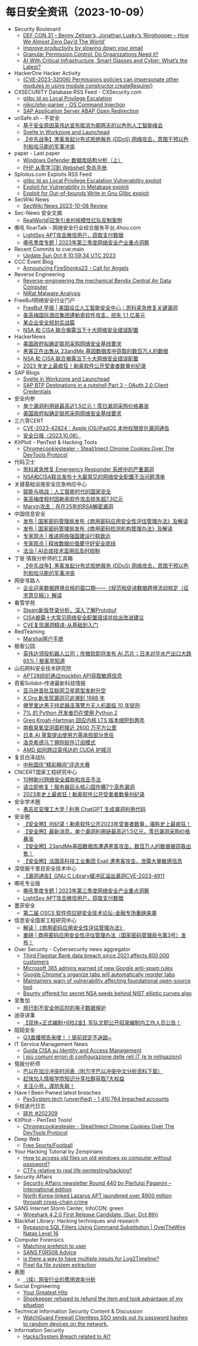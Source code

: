 # 每日安全资讯（2023-10-09）

- Security Boulevard
  - [DEF CON 31 –  Benny Zeltser’s, Jonathan Lusky’s ‘Ringhopper – How We Almost Zero Day’d The World’](https://securityboulevard.com/2023/10/def-con-31-benny-zeltsers-jonathan-luskys-ringhopper-how-we-almost-zero-dayd-the-world/)
  - [Improve productivity by slowing down your email](https://securityboulevard.com/2023/10/improve-productivity-by-slowing-down-your-email/)
  - [Granular Permission Control: Do Organizations Need it?](https://securityboulevard.com/2023/10/granular-permission-control-do-organizations-need-it/)
  - [AI With Critical Infrastructure, Smart Glasses and Cyber: What’s the Latest?](https://securityboulevard.com/2023/10/ai-with-critical-infrastructure-smart-glasses-and-cyber-whats-the-latest/)
- HackerOne Hacker Activity
  - [(CVE-2023-32006) Permissions policies can impersonate other modules in using module.constructor.createRequire()](https://hackerone.com/reports/2104566)
- CXSECURITY Database RSS Feed - CXSecurity.com
  - [glibc ld.so Local Privilege Escalation](https://cxsecurity.com/issue/WLB-2023100018)
  - [nikic/php-parser - OS Command Injection](https://cxsecurity.com/issue/WLB-2023100017)
  - [SAP Application Server ABAP Open Redirection](https://cxsecurity.com/issue/WLB-2023100016)
- unSafe.sh - 不安全
  - [基于安全原因英伟达宣布取消为期两天的以色列人工智能峰会](https://buaq.net/go-187723.html)
  - [Svelte in Workzone and Launchpad](https://buaq.net/go-187734.html)
  - [【中东战争】黑客发起分布式拒绝服务 (DDoS) 网络攻击，意图干预以色列和哈马斯的军事冲突​](https://buaq.net/go-187728.html)
- paper - Last paper
  - [Windows Defender 数据库结构分析（上）](https://paper.seebug.org/3045/)
  - [PHP 从零学习到 Webshell 免杀手册](https://paper.seebug.org/3044/)
- Sploitus.com Exploits RSS Feed
  - [glibc ld.so Local Privilege Escalation Vulnerability exploit](https://sploitus.com/exploit?id=1337DAY-ID-39095&utm_source=rss&utm_medium=rss)
  - [Exploit for Vulnerability in Metabase exploit](https://sploitus.com/exploit?id=745D9DB9-6119-5304-92E2-254190159067&utm_source=rss&utm_medium=rss)
  - [Exploit for Out-of-bounds Write in Gnu Glibc exploit](https://sploitus.com/exploit?id=314B478D-9812-580A-8F87-0AC52D7AD7B4&utm_source=rss&utm_medium=rss)
- SecWiki News
  - [SecWiki News 2023-10-08 Review](http://www.sec-wiki.com/?2023-10-08)
- Sec-News 安全文摘
  - [RealWorld|应急引发的规模性红队反制案例](https://govuln.com/news/url/QbnY)
- 嘶吼 RoarTalk – 网络安全行业综合服务平台,4hou.com
  - [LightSpy APT攻击微信用户，窃取支付数据](https://www.4hou.com/posts/vxvm)
  - [嘶吼季度专题 | 2023年第三季度网络安全产业重点洞察](https://www.4hou.com/posts/rqo6)
- Recent Commits to cve:main
  - [Update Sun Oct  8 10:59:34 UTC 2023](https://github.com/trickest/cve/commit/e464694a6f33ef45a94b5402136bbc7da4e2f23f)
- CCC Event Blog
  - [Announcing FireShonks23 - Call for Angels](https://events.ccc.de/2023/10/08/fireshonks23-announcement/)
- Reverse Engineering
  - [Reverse-engineering the mechanical Bendix Central Air Data Computer](https://www.reddit.com/r/ReverseEngineering/comments/172ne3h/reverseengineering_the_mechanical_bendix_central/)
  - [NjRat Malware Analysis](https://www.reddit.com/r/ReverseEngineering/comments/172w7f8/njrat_malware_analysis/)
- FreeBuf网络安全行业门户
  - [FreeBuf 早报 | 美国设立人工智能安全中心；思科紧急修复关键漏洞](https://www.freebuf.com/news/379888.html)
  - [美高梅国际酒店集团遭勒索软件攻击，损失 1.1 亿美元](https://www.freebuf.com/news/379867.html)
  - [某企业安全规划实战篇](https://www.freebuf.com/consult/379866.html)
  - [NSA 和 CISA 联合揭露当下十大网络安全错误配置](https://www.freebuf.com/news/379857.html)
- HackerNews
  - [美国政府拟确定联邦采购网络安全基线要求](https://hackernews.cc/archives/45981)
  - [黑客正在出售从 23andMe 基因数据库中窃取的数百万人的数据](https://hackernews.cc/archives/45977)
  - [NSA 和 CISA 联合揭露当下十大网络安全错误配置](https://hackernews.cc/archives/45967)
  - [2023 年史上最疯狂！勒索软件公开受害者数量创纪录](https://hackernews.cc/archives/45960)
- SAP Blogs
  - [Svelte in Workzone and Launchpad](https://blogs.sap.com/2023/10/08/svelte-in-workzone-and-launchpad/)
  - [SAP BTP Destinations in a nutshell Part 3 – OAuth 2.0 Client Credentials](https://blogs.sap.com/2023/10/08/sap-btp-destinations-in-a-nutshell-part-3-oauth-2.0-client-credentials/)
- 安全内参
  - [单个漏洞利用链最高近1.5亿元！零日漏洞采购价格暴涨](https://mp.weixin.qq.com/s?__biz=MzI4NDY2MDMwMw==&mid=2247509990&idx=1&sn=c36ce28db13449761164c60dc93061d8&chksm=ebfae0c6dc8d69d0bc5e592a0d1abf6cd188b4bee7154330731f55addc18afff73c019626167&scene=58&subscene=0#rd)
  - [美国政府拟确定联邦采购网络安全基线要求](https://mp.weixin.qq.com/s?__biz=MzI4NDY2MDMwMw==&mid=2247509990&idx=2&sn=a9249b299d41ade5789ebdf5cc2cf85a&chksm=ebfae0c6dc8d69d00858a38e9b6dbd11b0f124e077fa41a22380e30619c918cee99b88647d84&scene=58&subscene=0#rd)
- 三六零CERT
  - [CVE-2023-42824：Apple iOS/iPadOS 本地权限提升漏洞通告](https://mp.weixin.qq.com/s?__biz=MzU5MjEzOTM3NA==&mid=2247496825&idx=1&sn=cf059a6bd5005d7167065b29148f619c&chksm=fe26f178c951786e509fd460dec0adc8997d1c41647f9a9d5bf60cabf911f34530c187cfb2de&scene=58&subscene=0#rd)
  - [安全日报（2023.10.08）](https://mp.weixin.qq.com/s?__biz=MzU5MjEzOTM3NA==&mid=2247496825&idx=2&sn=b05e008f597c86bccc5f21da6765c900&chksm=fe26f178c951786e2697c10472e837f81cbce0320f48b4bdf82e4a960f8841b8f39ad52936a8&scene=58&subscene=0#rd)
- KitPloit - PenTest & Hacking Tools
  - [Chromecookiestealer - Steal/Inject Chrome Cookies Over The DevTools Protocol](http://www.kitploit.com/2023/10/chromecookiestealer-stealinject-chrome.html)
- 代码卫士
  - [思科紧急修复 Emergency Responder 系统中的严重漏洞](https://mp.weixin.qq.com/s?__biz=MzI2NTg4OTc5Nw==&mid=2247517792&idx=1&sn=2597cf0fcd5b0d3561468663bbc2c62b&chksm=ea94b70adde33e1c4078d399916095b0e03ac6c5af4add39de2897fa077d31d2f2792e844d2e&scene=58&subscene=0#rd)
  - [NSA和CISA联合发布十大最常见的网络安全配置不当问题清单](https://mp.weixin.qq.com/s?__biz=MzI2NTg4OTc5Nw==&mid=2247517792&idx=2&sn=26f5404af467b67c8aed30c37fbd4f2f&chksm=ea94b70adde33e1ce4f013e6b0674f3dd92751f5751befc98dba7a610fffd3373988026c0011&scene=58&subscene=0#rd)
- 关键基础设施安全应急响应中心
  - [赋能与挑战：人工智能时代的国家安全](https://mp.weixin.qq.com/s?__biz=MzkyMzAwMDEyNg==&mid=2247540015&idx=1&sn=6615154411d0f7be195af871c91d1a7e&chksm=c1e9d17ef69e5868bbf1191306ad9bbe1071ed1dd3dbb65bae92ce8159a349a5440c26258c94&scene=58&subscene=0#rd)
  - [美高梅度假村因勒索软件攻击损失超7.3亿元](https://mp.weixin.qq.com/s?__biz=MzkyMzAwMDEyNg==&mid=2247540015&idx=2&sn=c033cbb7587c8cb8486459415ba96e73&chksm=c1e9d17ef69e5868c353e01ccc2f4f99ca6280f672df23107e4d0b72edf08afe9fe230b07930&scene=58&subscene=0#rd)
  - [Marvin攻击：存在25年的RSA解密漏洞](https://mp.weixin.qq.com/s?__biz=MzkyMzAwMDEyNg==&mid=2247540015&idx=3&sn=f73cca6dfe3e7dcc208a37c9554ae4c9&chksm=c1e9d17ef69e58680fdf7f52f2a2e795e15f09082d7e191f8708974b692d314a590c746ce210&scene=58&subscene=0#rd)
- 中国信息安全
  - [发布 | 国家密码管理局发布《商用密码应用安全性评估管理办法》及解读](https://mp.weixin.qq.com/s?__biz=MzA5MzE5MDAzOA==&mid=2664194270&idx=1&sn=c37b05781ebb2d6df73f10923f02f270&chksm=8b596227bc2eeb31bfc7cae57ff6f1547cbf2be305eb00438569f10582f4782930a89e0499e2&scene=58&subscene=0#rd)
  - [发布 | 国家密码管理局发布《商用密码检测机构管理办法》及解读](https://mp.weixin.qq.com/s?__biz=MzA5MzE5MDAzOA==&mid=2664194270&idx=2&sn=ccc88ca8adf7a83188fa29863ab427b0&chksm=8b596227bc2eeb31bfc7a8ae09c6f775a91bfadd62b7f595aa29219e2db50e34809872b59f67&scene=58&subscene=0#rd)
  - [专家观点 | 推进网络强国建设行稳致远](https://mp.weixin.qq.com/s?__biz=MzA5MzE5MDAzOA==&mid=2664194270&idx=3&sn=2c4aa5224f813b5d4baf82ffec982b50&chksm=8b596227bc2eeb31b76ea0669c9292c2857b9f28f6d8deb918973b6fe40b6363580638057e38&scene=58&subscene=0#rd)
  - [专家观点 | 释放数据价值要守好安全底线](https://mp.weixin.qq.com/s?__biz=MzA5MzE5MDAzOA==&mid=2664194270&idx=4&sn=41b7cd6459d916a9fa121e57f8a21913&chksm=8b596227bc2eeb319a558f8da02840a67b3aaab11a4de9a01bf9bf821317d255694fd9f80a6f&scene=58&subscene=0#rd)
  - [法治 | AI合成技术滥用应及时规制](https://mp.weixin.qq.com/s?__biz=MzA5MzE5MDAzOA==&mid=2664194270&idx=5&sn=6b0bc0189afb6897a5934b8caf5c5167&chksm=8b596227bc2eeb31abc3d0d50098ef903df8ff2a0ac2f317ceae02cffe1cefc38dd196b86719&scene=58&subscene=0#rd)
- 丁爸 情报分析师的工具箱
  - [【中东战争】黑客发起分布式拒绝服务 (DDoS) 网络攻击，意图干预以色列和哈马斯的军事冲突​](https://mp.weixin.qq.com/s?__biz=MzI2MTE0NTE3Mw==&mid=2651139362&idx=1&sn=64de404416a9f92efffebaa835a126bb&chksm=f1af5a18c6d8d30e543adbd68eb19533ee14aeba482cc291e71eb6dfe7857622e6d31e06cb90&scene=58&subscene=0#rd)
- 网安寻路人
  - [企业迎来数据跨境合规的窗口期——《规范和促进数据跨境流动规定（征求意见稿）》解读](https://mp.weixin.qq.com/s?__biz=MzIxODM0NDU4MQ==&mid=2247500463&idx=1&sn=29b04303756b847db22c0a0ba5e3a58d&chksm=97e97f45a09ef653343c0e29a5ea3ccd597f19e73920c78ea0b7f0be70cde6b4041653e0dcdc&scene=58&subscene=0#rd)
- 看雪学苑
  - [Steam新版登录分析，深入了解Protobuf](https://mp.weixin.qq.com/s?__biz=MjM5NTc2MDYxMw==&mid=2458521120&idx=2&sn=b84f45dd6d51667a395fed15a00d77e4&chksm=b18d3eaa86fab7bcb13f5ab08da3ed6a35c9e30ef328eddd193cf81114821bbcdf2443b0dfbe&scene=58&subscene=0#rd)
  - [CISA披露十大常见网络安全配置错误并给出改进建议](https://mp.weixin.qq.com/s?__biz=MjM5NTc2MDYxMw==&mid=2458521120&idx=3&sn=818c1e5b179a34946e40d5b4e196350a&chksm=b18d3eaa86fab7bc635ddeeb89c2a981f3edbc36c3ed0e3fbcebd3cfa2b3d4796f118eaeda24&scene=58&subscene=0#rd)
  - [CVE复现漏洞精讲-从基础到入门](https://mp.weixin.qq.com/s?__biz=MjM5NTc2MDYxMw==&mid=2458521120&idx=4&sn=6e7966a0cab83e1d0f13bf0f191179c9&chksm=b18d3eaa86fab7bc0f6e1875adcbafc8fc08e92e52b12e7a004302278f8f3373a409f9326318&scene=58&subscene=0#rd)
- RedTeaming
  - [Marshal用户手册](https://mp.weixin.qq.com/s?__biz=MzUyMDgzMDMyMg==&mid=2247484431&idx=1&sn=38bfd60772a5035fe52de6048927f1fc&chksm=f9e52812ce92a104bb659d0654ede24e3014d59d5b6764b8e5c1c0d5664b472f241b8e008fb9&scene=58&subscene=0#rd)
- 极客公园
  - [英伟达领投机器人公司；传微软即将发布 AI 芯片；日本对华水产出口大跌 65% | 极客早知道](https://mp.weixin.qq.com/s?__biz=MTMwNDMwODQ0MQ==&mid=2653015301&idx=1&sn=a335d27d0adffff71a349357740d55ef&chksm=7e54b0b3492339a58de7fdacd6a769df3b236b8207ccd7ed57faa62c7a8c930f838ec3409425&scene=58&subscene=0#rd)
- 山石网科安全技术研究院
  - [APT28组织通过mockbin API获取敏感信息](https://mp.weixin.qq.com/s?__biz=MzUzMDUxNTE1Mw==&mid=2247502517&idx=1&sn=b0e2b0b1b48d455b01aaa5f52a32bb79&chksm=fa521f0bcd25961dab22e5b372b9a02bc43a27813bdd23796f377975d8ad50360274259b420c&scene=58&subscene=0#rd)
- 奇客Solidot–传递最新科技情报
  - [亚马逊首批互联网卫星原型发射升空](https://www.solidot.org/story?sid=76275)
  - [X.Org 新发现漏洞可追溯到 1988 年](https://www.solidot.org/story?sid=76274)
  - [佛罗里达男子持武器击落警方无人机面临 10 年徒刑](https://www.solidot.org/story?sid=76273)
  - [7% 的 Python 开发者仍在使用 Python 2](https://www.solidot.org/story?sid=76272)
  - [Greg Kroah-Hartman 回应内核 LTS 版本缩短到两年](https://www.solidot.org/story?sid=76271)
  - [南极臭氧空洞面积接近 2600 万平方公里](https://www.solidot.org/story?sid=76270)
  - [日本 AI 草案提出使用方需承担部分责任](https://www.solidot.org/story?sid=76269)
  - [洛克希德马丁拥抱软件订阅模式](https://www.solidot.org/story?sid=76268)
  - [AMD 如何跨过英伟达的 CUDA 护城河](https://www.solidot.org/story?sid=76267)
- 复旦白泽战队
  - [中秋国庆“精彩瞬间”评选大赛](https://mp.weixin.qq.com/s?__biz=MzU4NzUxOTI0OQ==&mid=2247487080&idx=1&sn=2aae789bcfb5a40c416d0a4cefef9402&chksm=fdeb8a16ca9c03007c40926486732b52adc9c28dc92808e923dda80cccc7657629d4052047c7&scene=58&subscene=0#rd)
- CNCERT国家工程研究中心
  - [10种新兴网络安全威胁和攻击手法](https://mp.weixin.qq.com/s?__biz=MzUzNDYxOTA1NA==&mid=2247540272&idx=1&sn=c65bbf86095f952005495a20583a0855&chksm=fa93e8f1cde461e73c7f78fb28abc13b5591c3e21c400c1d8f4aaa52e6919251ef90cd5eb4f2&scene=58&subscene=0#rd)
  - [请立即修复！服务器巨头核心固件曝7个高危漏洞](https://mp.weixin.qq.com/s?__biz=MzUzNDYxOTA1NA==&mid=2247540272&idx=2&sn=673027138e5ff0063ea2e01881cd7a13&chksm=fa93e8f1cde461e7fc9510dfe1b93606391035adf4dbda497833a9969d1bb90b440a183baa5f&scene=58&subscene=0#rd)
  - [2023年史上最疯狂！勒索软件公开受害者数量创纪录](https://mp.weixin.qq.com/s?__biz=MzUzNDYxOTA1NA==&mid=2247540272&idx=3&sn=42e773871063894fe4a010aa5608b121&chksm=fa93e8f1cde461e7910f7e11bb26709eec88b1661c11da8b9456a19665b99cd1ab89a4cadd69&scene=58&subscene=0#rd)
- 安全学术圈
  - [弗吉尼亚理工大学 | 利用 ChatGPT 生成漏洞利用代码](https://mp.weixin.qq.com/s?__biz=MzU5MTM5MTQ2MA==&mid=2247489766&idx=1&sn=3eaba020253f23f344e6927a2231500b&chksm=fe2ee76dc9596e7b1f97a6797c65305e199057acc4056d6bed3d2e4fb53c5cd2e4d7bfa7f2d9&scene=58&subscene=0#rd)
- 安全圈
  - [【安全圈】创纪录！勒索软件公开2023年受害者数量，堪称史上最疯狂！](https://mp.weixin.qq.com/s?__biz=MzIzMzE4NDU1OQ==&mid=2652046152&idx=1&sn=62adb33d3a9f7daf5e469c8bcbb93c16&chksm=f36e2f08c419a61e7bfd9e9af2a01b2dd33628f939cba41f863c8914b478398e2af7cce5a04d&scene=58&subscene=0#rd)
  - [【安全圈】最新消息，单个漏洞利用链最高近1.5亿元，零日漏洞采购价格暴涨](https://mp.weixin.qq.com/s?__biz=MzIzMzE4NDU1OQ==&mid=2652046152&idx=2&sn=da1221a663adca6e0bc8ac1afa9fd24a&chksm=f36e2f08c419a61e458906a60389012218dbd84eb8bb3c6f68b55597b552cd64c8de1482ef85&scene=58&subscene=0#rd)
  - [【安全圈】23andMe基因数据库遭遇黑客攻击，数百万人的数据被窃取出售！](https://mp.weixin.qq.com/s?__biz=MzIzMzE4NDU1OQ==&mid=2652046152&idx=3&sn=24fb8af2936de2092418226957f0a4ec&chksm=f36e2f08c419a61efc977f74da8bda68a0276cb3a6e8875602b7bdf09e9929a1be1f88680294&scene=58&subscene=0#rd)
  - [【安全圈】法国高科技工业集团 Exail 遭黑客攻击，泄露大量敏感信息](https://mp.weixin.qq.com/s?__biz=MzIzMzE4NDU1OQ==&mid=2652046152&idx=4&sn=13b91dea34bb1f5d58d4d2b77ba4ab3c&chksm=f36e2f08c419a61ecf82ca1f8b48aa6917e5a2316c1c6a35c7e27973af7917accb01e2e565a1&scene=58&subscene=0#rd)
- 深信服千里目安全技术中心
  - [【漏洞通告】GNU C Library缓冲区溢出漏洞CVE-2023-4911](https://mp.weixin.qq.com/s?__biz=Mzg2NjgzNjA5NQ==&mid=2247520893&idx=1&sn=08905defcb3946110d0234a17349d464&chksm=ce46196df931907bb497ea294df1d455472c57f0dacfe24cd9dc964561b52a4a8604f18b8d0f&scene=58&subscene=0#rd)
- 嘶吼专业版
  - [嘶吼季度专题 | 2023年第三季度网络安全产业重点洞察](https://mp.weixin.qq.com/s?__biz=MzI0MDY1MDU4MQ==&mid=2247569276&idx=1&sn=e9230e99e80ba5b8586f35e4f9c410d4&chksm=e9141f46de6396506815ad1bc3306269431932051b75bd4197b96a9dfae7ef8a358e002f3c46&scene=58&subscene=0#rd)
  - [LightSpy APT攻击微信用户，窃取支付数据](https://mp.weixin.qq.com/s?__biz=MzI0MDY1MDU4MQ==&mid=2247569276&idx=2&sn=91ce2b1e6dc89c2839f54e5ddf0fcc17&chksm=e9141f46de639650a658832061e50d1ff679d7958dbf5c99e6a113f090db7393e0db860e2599&scene=58&subscene=0#rd)
- 墨菲安全
  - [第二届 OSCS 软件供应链安全技术论坛-金融专场重磅来袭](https://mp.weixin.qq.com/s?__biz=MzkwOTM0MjI5NQ==&mid=2247487703&idx=1&sn=9352803d7c15ffd8b1c5c4ef448222b5&chksm=c13d73eff64afaf9321bb2a734fff419baf572d04d328b66114df377c0c4e38c97f38549059a&scene=58&subscene=0#rd)
- 信息安全国家工程研究中心
  - [解读 |《商用密码应用安全性评估管理办法》](https://mp.weixin.qq.com/s?__biz=MzU5OTQ0NzY3Ng==&mid=2247495074&idx=1&sn=b472041d90c923056cb59b598aa8a199&chksm=feb66cb1c9c1e5a765b7362c4b36ce25ce39a6545d460d0797dab58860c164245702cc6ec7a4&scene=58&subscene=0#rd)
  - [重磅 | 商用密码应用安全性评估管理办法（国家密码管理局令第3号）发布！](https://mp.weixin.qq.com/s?__biz=MzU5OTQ0NzY3Ng==&mid=2247495074&idx=2&sn=ffbc2ce46e062b2c79cef889ef08c453&chksm=feb66cb1c9c1e5a7cbb5e3ce958471031b98f0224d20f93f79e2b0c152e7936aa728033fc1e7&scene=58&subscene=0#rd)
- Over Security - Cybersecurity news aggregator
  - [Third Flagstar Bank data breach since 2021 affects 800,000 customers](https://www.bleepingcomputer.com/news/security/third-flagstar-bank-data-breach-since-2021-affects-800-000-customers/)
  - [Microsoft 365 admins warned of new Google anti-spam rules](https://www.bleepingcomputer.com/news/security/microsoft-365-admins-warned-of-new-google-anti-spam-rules/)
  - [Google Chrome's organize tabs will automatically reorder tabs](https://www.bleepingcomputer.com/news/google/google-chromes-organize-tabs-will-automatically-reorder-tabs/)
  - [Maintainers warn of vulnerability affecting foundational open-source tool](https://therecord.media/curl-vulnerabilities-to-be-announced-open-source)
  - [Bounty offered for secret NSA seeds behind NIST elliptic curves algo](https://www.bleepingcomputer.com/news/security/bounty-offered-for-secret-nsa-seeds-behind-nist-elliptic-curves-algo/)
- 吴鲁加
  - [旅行到不安全地区时的电子数据保护](https://mp.weixin.qq.com/s?__biz=Mzg5NDY4ODM1MA==&mid=2247484521&idx=1&sn=33f920888d0c190ecd943895319d508d&chksm=c01a8958f76d004ecc2ab7da529f49603d244ff8f7cf1642898bce5ba2d88b653499ceb618a5&scene=58&subscene=0#rd)
- 迪哥讲事
  - [【双休+正式编制+6险2金】军队文职公开招录编制内工作人员公告！](https://mp.weixin.qq.com/s?__biz=MzIzMTIzNTM0MA==&mid=2247492151&idx=1&sn=a00d65b799e5890af9d632c059012ab8&chksm=e8a5e854dfd26142e3c38d60f002e3246cc50fb8317342da5fba7d004c28b02aa5607cba9d80&scene=58&subscene=0#rd)
- 陌陌安全
  - [Q3直播预告来喽！！提前锁定不迷路~](https://mp.weixin.qq.com/s?__biz=MzI2OTYzOTQzNw==&mid=2247488019&idx=1&sn=2bbcce5fac9dba6d1652399854f34a28&chksm=eadc1871ddab91670581d46f13c5cd7a9e8f8c5a104ddb93994be1e50740a64148ad8833ebf1&scene=58&subscene=0#rd)
- IT Service Management News
  - [Guida CISA su Identity and Access Management](http://blog.cesaregallotti.it/2023/10/guida-cisa-su-identity-and-access.html)
  - [I più comuni errori di configurazione delle reti IT (e le mitigazioni)](http://blog.cesaregallotti.it/2023/10/i-piu-comuni-errori-di-configurazione.html)
- 情报分析师
  - [巴以在加沙冲突时间表（附万字巴以冲突中文分析资料下载）](https://mp.weixin.qq.com/s?__biz=MzA3Mjc1MTkwOA==&mid=2650540167&idx=1&sn=1d760bb66af7d495e152e1f874e6a59b&chksm=871126ccb066afda8078ce1b959a7231b2a0cb78793a218b72dc0a0dddc3e4d4e516ffd91a80&scene=58&subscene=0#rd)
  - [赶快加入情报学院知识分享社群获取7大权益](https://mp.weixin.qq.com/s?__biz=MzA3Mjc1MTkwOA==&mid=2650540167&idx=2&sn=65ff6163fa72d8ef5166d31b8df884ff&chksm=871126ccb066afda8569cc0c29326a479075e7760720730e0614b8893c34939f45f9e5afeaba&scene=58&subscene=0#rd)
  - [关注小号，谨防失联！](https://mp.weixin.qq.com/s?__biz=MzA3Mjc1MTkwOA==&mid=2650540167&idx=3&sn=7897568383617973792e4e85c9930147&chksm=871126ccb066afda27c363fbc6c9056a2d08b0e969e69a05025b97316551b006073b4696f6a2&scene=58&subscene=0#rd)
- Have I Been Pwned latest breaches
  - [PaySystem.tech (unverified) - 1,410,764 breached accounts](https://haveibeenpwned.com/PwnedWebsites#PaySystemTech)
- 乐枕迭代日志
  - [碎片 #202309](https://mp.weixin.qq.com/s?__biz=MzA3NTMyNDg3OQ==&mid=2652519624&idx=1&sn=73da449e2bf5bcc4a286d587873d5187&chksm=849cd068b3eb597e04808fe8b7588b7de227279e752ad979c5dd4841c22291473abe3cf2324a&scene=58&subscene=0#rd)
- KitPloit - PenTest Tools!
  - [Chromecookiestealer - Steal/Inject Chrome Cookies Over The DevTools Protocol](http://www.kitploit.com/2023/10/chromecookiestealer-stealinject-chrome.html)
- Deep Web
  - [Free Sports/Football](https://www.reddit.com/r/deepweb/comments/1737jcs/free_sportsfootball/)
- Your Hacking Tutorial by Zempirians
  - [How to access old files on old windows xp computer without password?](https://www.reddit.com/r/HowToHack/comments/1739l18/how_to_access_old_files_on_old_windows_xp/)
  - [CTFs relative to real life pentesting/hacking?](https://www.reddit.com/r/HowToHack/comments/172ze11/ctfs_relative_to_real_life_pentestinghacking/)
- Security Affairs
  - [Security Affairs newsletter Round 440 by Pierluigi Paganini – International edition](https://securityaffairs.com/152118/breaking-news/security-affairs-newsletter-round-440-by-pierluigi-paganini-international-edition.html)
  - [North Korea-linked Lazarus APT laundered over $900 million through cross-chain crime](https://securityaffairs.com/152106/apt/north-korea-laundered-900-million.html)
- SANS Internet Storm Center, InfoCON: green
  - [Wireshark 4.2.0 First Release Candidate, (Sun, Oct 8th)](https://isc.sans.edu/diary/rss/30292)
- Blackhat Library: Hacking techniques and research
  - [Bypassing SQL Filters Using Command Substitution | OverTheWire Natas Level 16](https://www.reddit.com/r/blackhat/comments/17300qa/bypassing_sql_filters_using_command_substitution/)
- Computer Forensics
  - [Matching prefetch to user](https://www.reddit.com/r/computerforensics/comments/173as88/matching_prefetch_to_user/)
  - [SANS F0R508 Advice](https://www.reddit.com/r/computerforensics/comments/172zzwc/sans_f0r508_advice/)
  - [is there a way to have multiple inputs for Log2Timeline?](https://www.reddit.com/r/computerforensics/comments/17341mr/is_there_a_way_to_have_multiple_inputs_for/)
  - [Pixel 6a file system extraction](https://www.reddit.com/r/computerforensics/comments/173349c/pixel_6a_file_system_extraction/)
- 表图
  - [（续）网安行业的费用效率分析](https://mp.weixin.qq.com/s?__biz=MzUzOTI4NDQ3NA==&mid=2247484501&idx=1&sn=03f2f85d5a109d3c180149073c8eedc3&chksm=facb82c0cdbc0bd6d6dabc2961cc919294219bdde7dc98f1c619495b4d304f378c832c07747a&scene=58&subscene=0#rd)
- Social Engineering
  - [Your Greatest Hits](https://www.reddit.com/r/SocialEngineering/comments/172t59j/your_greatest_hits/)
  - [Shopkeeper refused to refund the item and took advantage of my situation](https://www.reddit.com/r/SocialEngineering/comments/1731izf/shopkeeper_refused_to_refund_the_item_and_took/)
- Technical Information Security Content & Discussion
  - [WatchGuard Firewall Clientless SSO sends out its password hashes to random devices on the network.](https://www.reddit.com/r/netsec/comments/173d6q5/watchguard_firewall_clientless_sso_sends_out_its/)
- Information Security
  - [Hacks/System Breach related to AI?](https://www.reddit.com/r/Information_Security/comments/173coqu/hackssystem_breach_related_to_ai/)
